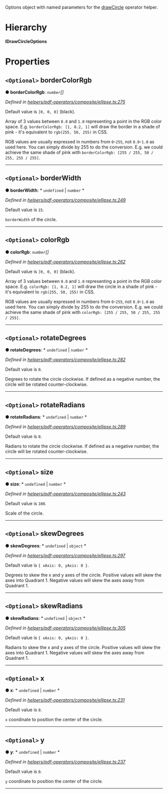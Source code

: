 

Options object with named parameters for the [drawCircle](../modules/_helpers_pdf_operators_composite_ellipse_.md#drawcircle) operator helper.

# Hierarchy

**IDrawCircleOptions**

# Properties

<a id="bordercolorrgb"></a>

## `<Optional>` borderColorRgb

**● borderColorRgb**: *`number`[]*

*Defined in [helpers/pdf-operators/composite/ellipse.ts:275](https://github.com/Hopding/pdf-lib/blob/20e93f6/src/helpers/pdf-operators/composite/ellipse.ts#L275)*

Default value is `[0, 0, 0]` (black).

Array of 3 values between `0.0` and `1.0` representing a point in the RGB color space. E.g. `borderColorRgb: [1, 0.2, 1]` will draw the border in a shade of pink - it's equivalent to `rgb(255, 50, 255)` in CSS.

RGB values are usually expressed in numbers from `0`-`255`, not `0.0`-`1.0` as used here. You can simply divide by 255 to do the conversion. E.g. we could achieve the same shade of pink with `borderColorRgb: [255 / 255, 50 / 255, 255 / 255]`.

___
<a id="borderwidth"></a>

## `<Optional>` borderWidth

**● borderWidth**: * `undefined` &#124; `number`
*

*Defined in [helpers/pdf-operators/composite/ellipse.ts:249](https://github.com/Hopding/pdf-lib/blob/20e93f6/src/helpers/pdf-operators/composite/ellipse.ts#L249)*

Default value is `15`.

`borderWidth` of the circle.

___
<a id="colorrgb"></a>

## `<Optional>` colorRgb

**● colorRgb**: *`number`[]*

*Defined in [helpers/pdf-operators/composite/ellipse.ts:262](https://github.com/Hopding/pdf-lib/blob/20e93f6/src/helpers/pdf-operators/composite/ellipse.ts#L262)*

Default value is `[0, 0, 0]` (black).

Array of 3 values between `0.0` and `1.0` representing a point in the RGB color space. E.g. `colorRgb: [1, 0.2, 1]` will draw the circle in a shade of pink - it's equivalent to `rgb(255, 50, 255)` in CSS.

RGB values are usually expressed in numbers from `0`-`255`, not `0.0`-`1.0` as used here. You can simply divide by 255 to do the conversion. E.g. we could achieve the same shade of pink with `colorRgb: [255 / 255, 50 / 255, 255 / 255]`.

___
<a id="rotatedegrees"></a>

## `<Optional>` rotateDegrees

**● rotateDegrees**: * `undefined` &#124; `number`
*

*Defined in [helpers/pdf-operators/composite/ellipse.ts:282](https://github.com/Hopding/pdf-lib/blob/20e93f6/src/helpers/pdf-operators/composite/ellipse.ts#L282)*

Default value is `0`.

Degrees to rotate the circle clockwise. If defined as a negative number, the circle will be rotated counter-clockwise.

___
<a id="rotateradians"></a>

## `<Optional>` rotateRadians

**● rotateRadians**: * `undefined` &#124; `number`
*

*Defined in [helpers/pdf-operators/composite/ellipse.ts:289](https://github.com/Hopding/pdf-lib/blob/20e93f6/src/helpers/pdf-operators/composite/ellipse.ts#L289)*

Default value is `0`.

Radians to rotate the circle clockwise. If defined as a negative number, the circle will be rotated counter-clockwise.

___
<a id="size"></a>

## `<Optional>` size

**● size**: * `undefined` &#124; `number`
*

*Defined in [helpers/pdf-operators/composite/ellipse.ts:243](https://github.com/Hopding/pdf-lib/blob/20e93f6/src/helpers/pdf-operators/composite/ellipse.ts#L243)*

Default value is `100`.

Scale of the circle.

___
<a id="skewdegrees"></a>

## `<Optional>` skewDegrees

**● skewDegrees**: * `undefined` &#124; `object`
*

*Defined in [helpers/pdf-operators/composite/ellipse.ts:297](https://github.com/Hopding/pdf-lib/blob/20e93f6/src/helpers/pdf-operators/composite/ellipse.ts#L297)*

Default value is `{ xAxis: 0, yAxis: 0 }`.

Degrees to skew the x and y axes of the circle. Positive values will skew the axes into Quadrant 1. Negative values will skew the axes away from Quadrant 1.

___
<a id="skewradians"></a>

## `<Optional>` skewRadians

**● skewRadians**: * `undefined` &#124; `object`
*

*Defined in [helpers/pdf-operators/composite/ellipse.ts:305](https://github.com/Hopding/pdf-lib/blob/20e93f6/src/helpers/pdf-operators/composite/ellipse.ts#L305)*

Default value is `{ xAxis: 0, yAxis: 0 }`.

Radians to skew the x and y axes of the circle. Positive values will skew the axes into Quadrant 1. Negative values will skew the axes away from Quadrant 1.

___
<a id="x"></a>

## `<Optional>` x

**● x**: * `undefined` &#124; `number`
*

*Defined in [helpers/pdf-operators/composite/ellipse.ts:231](https://github.com/Hopding/pdf-lib/blob/20e93f6/src/helpers/pdf-operators/composite/ellipse.ts#L231)*

Default value is `0`.

`x` coordinate to position the center of the circle.

___
<a id="y"></a>

## `<Optional>` y

**● y**: * `undefined` &#124; `number`
*

*Defined in [helpers/pdf-operators/composite/ellipse.ts:237](https://github.com/Hopding/pdf-lib/blob/20e93f6/src/helpers/pdf-operators/composite/ellipse.ts#L237)*

Default value is `0`.

`y` coordinate to position the center of the circle.

___

